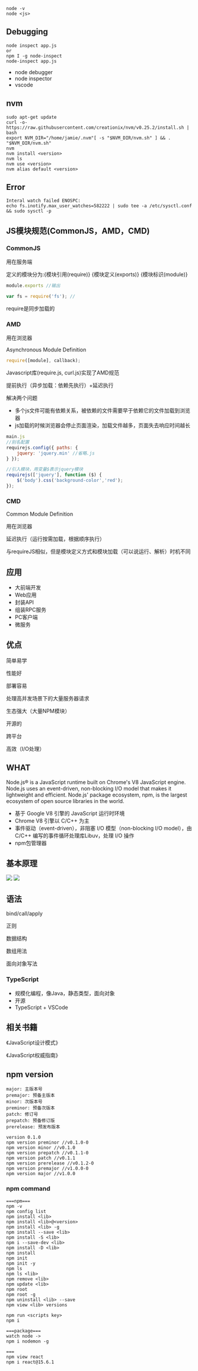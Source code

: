 

```
node -v
node <js>
```

## Debugging
```
node inspect app.js
or
npm I -g node-inspect
node-inspect app.js
```

- node debugger
- node inspector
- vscode



## nvm

```
sudo apt-get update
curl -o- https://raw.githubusercontent.com/creationix/nvm/v0.25.2/install.sh | bash
export NVM_DIR="/home/jamie/.nvm"[ -s "$NVM_DIR/nvm.sh" ] && . "$NVM_DIR/nvm.sh" 
nvm
nvm install <version>
nvm ls
nvm use <version>
nvm alias default <version>
```

## Error
```
Interal watch failed ENOSPC:
echo fs.inotify.max_user_watches=582222 | sudo tee -a /etc/sysctl.conf && sudo sysctl -p
```



## JS模块规范(CommonJS，AMD，CMD)

### CommonJS

用在服务端

定义的模块分为:{模块引用(require)} {模块定义(exports)} {模块标识(module)}

```js
module.exports //输出
```



```js
var fs = require('fs'); //
```

require是同步加载的



### AMD

用在浏览器

Asynchronous Module Definition

```js
require([module], callback);
```

Javascript库(require.js, curl.js)实现了AMD规范

提前执行（异步加载：依赖先执行）+延迟执行

解决两个问题

- 多个js文件可能有依赖关系，被依赖的文件需要早于依赖它的文件加载到浏览器
- js加载的时候浏览器会停止页面渲染，加载文件越多，页面失去响应时间越长

```js
main.js 
//别名配置
requirejs.config({ paths: {
    jquery: 'jquery.min' //省略.js 
} }); 

//引入模块，用变量$表示jquery模块 
requirejs(['jquery'], function ($) {
    $('body').css('background-color','red'); 
});
```



### CMD

Common Module Definition

用在浏览器

延迟执行（运行按需加载，根据顺序执行）

与requireJS相似，但是模块定义方式和模块加载（可以说运行、解析）时机不同







## 应用

- 大前端开发
- Web应用
- 封装API
- 组装RPC服务
- PC客户端
- 微服务



## 优点

简单易学

性能好

部署容易

处理高并发场景下的大量服务器请求

生态强大（大量NPM模块）

开源的

跨平台

高效（I/O处理）



## WHAT

Node.js® is a JavaScript runtime built on Chrome's V8 JavaScript engine. Node.js uses an event-driven, non-blocking I/O model that makes it lightweight and efficient. Node.js' package ecosystem, npm, is the largest ecosystem of open source libraries in the world.

- 基于 Google V8 引擎的 JavaScript 运行时环境
- Chrome V8 引擎以 C/C++ 为主
- 事件驱动（event-driven），非阻塞 I/O 模型（non-blocking I/O model），由C/C++ 编写的事件循环处理库Libuv，处理 I/O 操作
- npm包管理器



## 基本原理

<img src="https://static.cnodejs.org/Fh2MIT1r4YStGl9ZEEzt7N4lEbqX">



<img src="https://static.cnodejs.org/FkTMjCoX4xyL0rJtmm7oBc6V0i8W" />



## 语法

bind/call/apply

正则

数据结构

数组用法

面向对象写法



### TypeScript

- 规模化编程，像Java，静态类型，面向对象
- 开源
- TypeScript + VSCode 





## 相关书籍

《JavaScript设计模式》

《JavaScript权威指南》





## npm version
```
major: 主版本号
premajor: 预备主版本
minor: 次版本号
preminor: 预备次版本
patch: 修订号
prepatch: 预备修订版
prerelease: 预发布版本
```

```
version 0.1.0
npm version preminor //v0.1.0-0
npm version minor //v0.1.0
npm version prepatch //v0.1.1-0
npm version patch //v0.1.1
npm version prerelease //v0.1.2-0
npm version premajor //v1.0.0-0
npm version major //v1.0.0
```

### npm command
```
===npm===
npm -v
npm config list
npm install <lib>
npm install <lib>@<version>
npm install <lib> -g
npm install --save <lib>
npm install -S <lib>
npm i --save-dev <lib>
npm install -D <lib>
npm install
npm init
npm init -y
npm ls
npm ls <lib>
npm remove <lib>
npm update <lib>
npm root
npm root -g
npm uninstall <lib> --save
npm view <lib> versions

npm run <scripts key>
npm i

===package===
watch node ->
npm i nodemon -g

===
npm view react
npm i react@15.6.1
```
